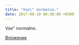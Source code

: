 ```yaml
---
title: "Vse\" normalno."
date: 2017-09-10 08:38:00 +0300
---
```


Vse" normalno.

[Вложение](/assets/vk_photos/2/iLZKqrOQupQ.jpg)
